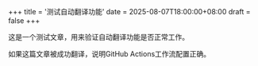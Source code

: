 +++
title = '测试自动翻译功能'
date = 2025-08-07T18:00:00+08:00
draft = false
+++

这是一个测试文章，用来验证自动翻译功能是否正常工作。

如果这篇文章被成功翻译，说明GitHub Actions工作流配置正确。